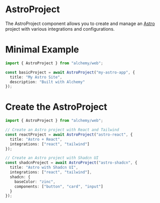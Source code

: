 # AstroProject

The AstroProject component allows you to create and manage an [Astro](https://astro.build/) project with various integrations and configurations.

# Minimal Example

```ts
import { AstroProject } from "alchemy/web";

const basicProject = await AstroProject("my-astro-app", {
  title: "My Astro Site",
  description: "Built with Alchemy"
});
```

# Create the AstroProject

```ts
import { AstroProject } from "alchemy/web";

// Create an Astro project with React and Tailwind
const reactProject = await AstroProject("astro-react", {
  title: "Astro + React",
  integrations: ["react", "tailwind"]
});

// Create an Astro project with Shadcn UI
const shadcnProject = await AstroProject("astro-shadcn", {
  title: "Astro with Shadcn UI",
  integrations: ["react", "tailwind"],
  shadcn: {
    baseColor: "zinc",
    components: ["button", "card", "input"]
  }
});
```